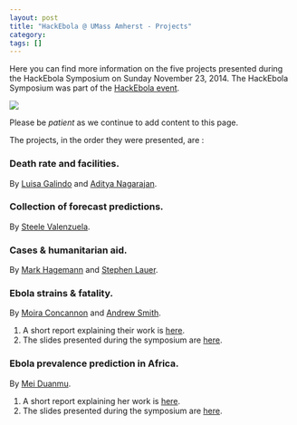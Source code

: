 ```yaml
---
layout: post
title: "HackEbola @ UMass Amherst - Projects"
category: 
tags: []
---
```


Here you can find more information on the five projects presented during the HackEbola Symposium on Sunday November 23, 2014. The HackEbola Symposium was part of the [HackEbola event](http://umassamherst-grid.github.io/ebola-hackfest/). 

<img src="http://gdurl.com/peRj">

Please be *patient* as we continue to add content to this page. 

The projects, in the order they were presented, are :  

### Death rate and facilities.
By  [Luisa Galindo](mailto:lgalindo@eco.umass.edu) and [Aditya Nagarajan](mailto:adityanagara@engin.umass.edu).

### Collection of forecast predictions. 
By [Steele Valenzuela](mailto:eleetsvalenzuela@gmail.com). 

### Cases & humanitarian aid. 
By [Mark Hagemann](mailto:mark.hagemann@gmail.com) and [Stephen Lauer](mailto:slauer@schoolph.umass.edu).

### Ebola strains & fatality.
By [Moira Concannon](mailto:mrconcan@cns.umass.edu) and [Andrew Smith](ajsmith@bio.umass.edu). 

1. A short report explaining their work is [here](https://drive.google.com/file/d/0B4JwQ7883JIGS0xqYXVqMVkxclU/view?usp=sharing). 
2. The slides presented during the symposium are [here](https://drive.google.com/file/d/0B4JwQ7883JIGWnZXTXN4MHJid1E/view?usp=sharing).

### Ebola prevalence prediction in Africa. 
By [Mei Duanmu](mailto:duanmu@math.umass.edu).

1. A short report explaining her work is [here](https://drive.google.com/file/d/0B4JwQ7883JIGVGFUSUZzUVAxdUhIMnFpVHNOWFBraWVOeXVN/view?usp=sharing).
2. The slides presented during the symposium are [here](https://drive.google.com/file/d/0B4JwQ7883JIGVTNvX2taalU0ekwtZEkyWUdjTDBmSHRxTW9v/view?usp=sharing).
